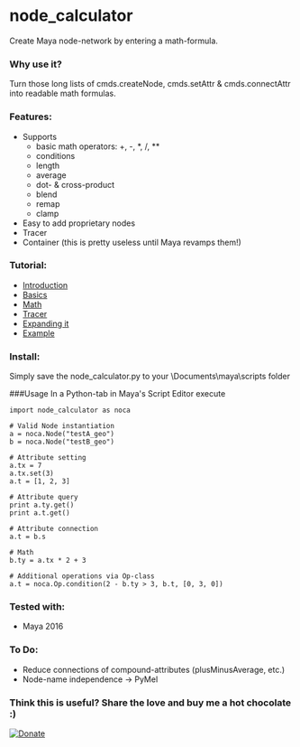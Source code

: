 # node_calculator
Create Maya node-network by entering a math-formula.

### Why use it?
Turn those long lists of cmds.createNode, cmds.setAttr & cmds.connectAttr into readable math formulas.

### Features:
* Supports 
  * basic math operators: +, -, *, /, **
  * conditions
  * length
  * average
  * dot- & cross-product
  * blend
  * remap
  * clamp
* Easy to add proprietary nodes
* Tracer
* Container (this is pretty useless until Maya revamps them!)

### Tutorial:
* [Introduction](https://vimeo.com/242716233)
* [Basics](https://vimeo.com/242716219)
* [Math](https://vimeo.com/242716234)
* [Tracer](https://vimeo.com/242716237)
* [Expanding it](https://vimeo.com/242716230)
* [Example](https://vimeo.com/242716227)


### Install:
Simply save the node_calculator.py to your \Documents\maya\scripts folder

###Usage
In a Python-tab in Maya's Script Editor execute

```
import node_calculator as noca

# Valid Node instantiation
a = noca.Node("testA_geo")
b = noca.Node("testB_geo")

# Attribute setting
a.tx = 7
a.tx.set(3)
a.t = [1, 2, 3]

# Attribute query
print a.ty.get()
print a.t.get()

# Attribute connection
a.t = b.s

# Math
b.ty = a.tx * 2 + 3

# Additional operations via Op-class
a.t = noca.Op.condition(2 - b.ty > 3, b.t, [0, 3, 0])
```

### Tested with:
* Maya 2016

### To Do:
* Reduce connections of compound-attributes (plusMinusAverage, etc.)
* Node-name independence -> PyMel

### Think this is useful? Share the love and buy me a hot chocolate :)
[![Donate](https://img.shields.io/badge/Donate-PayPal-green.svg)](https://paypal.me/mischakolbe1)
